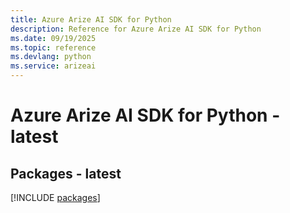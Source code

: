 ```yaml
---
title: Azure Arize AI SDK for Python
description: Reference for Azure Arize AI SDK for Python
ms.date: 09/19/2025
ms.topic: reference
ms.devlang: python
ms.service: arizeai
---
```

# Azure Arize AI SDK for Python - latest
## Packages - latest
[!INCLUDE [packages](arize-ai-index.md)]